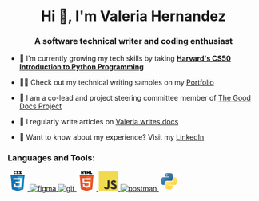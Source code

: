 <h1 align="center">Hi 👋, I'm Valeria Hernandez</h1>
<h3 align="center">A software technical writer and coding enthusiast</h3>

- 🚀 I’m currently growing my tech skills by taking [**Harvard's CS50 Introduction to Python Programming**](https://github.com/valeriahhdez/CS50) 

- 👨‍💻 Check out my technical writing samples on my [Portfolio](https://valeriahhdez.popsy.site/porfolio)

- 🐙 I am a co-lead and project steering committee member of [The Good Docs Project](https://thegooddocsproject.dev/)

- 📝 I regularly write articles on [Valeria writes docs](https://dev.to/valeriahhdez)

- 📄 Want to know about my experience? Visit my [LinkedIn](https://www.linkedin.com/in/valeriahhdez/)

<!---<h3 align="left">Connect with me:</h3>
<p align="left">
</p>--->

<h3 align="left">Languages and Tools:</h3>
<p align="left"> <a href="https://www.w3schools.com/css/" target="_blank" rel="noreferrer"> <img src="https://raw.githubusercontent.com/devicons/devicon/master/icons/css3/css3-original-wordmark.svg" alt="css3" width="40" height="40"/> </a> <a href="https://www.figma.com/" target="_blank" rel="noreferrer"> <img src="https://www.vectorlogo.zone/logos/figma/figma-icon.svg" alt="figma" width="40" height="40"/> </a> <a href="https://git-scm.com/" target="_blank" rel="noreferrer"> <img src="https://www.vectorlogo.zone/logos/git-scm/git-scm-icon.svg" alt="git" width="40" height="40"/> </a> <a href="https://www.w3.org/html/" target="_blank" rel="noreferrer"> <img src="https://raw.githubusercontent.com/devicons/devicon/master/icons/html5/html5-original-wordmark.svg" alt="html5" width="40" height="40"/> </a> <a href="https://developer.mozilla.org/en-US/docs/Web/JavaScript" target="_blank" rel="noreferrer"> <img src="https://raw.githubusercontent.com/devicons/devicon/master/icons/javascript/javascript-original.svg" alt="javascript" width="40" height="40"/> </a> <a href="https://postman.com" target="_blank" rel="noreferrer"> <img src="https://www.vectorlogo.zone/logos/getpostman/getpostman-icon.svg" alt="postman" width="40" height="40"/> </a> <a href="https://www.python.org" target="_blank" rel="noreferrer"> <img src="https://raw.githubusercontent.com/devicons/devicon/master/icons/python/python-original.svg" alt="python" width="40" height="40"/> </a> </p>

